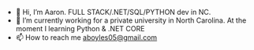 - 👋 Hi, I’m Aaron. FULL STACK/.NET/SQL/PYTHON dev in NC.
- 🌱 I’m currently working for a private university in North Carolina. At the moment I learning Python & .NET CORE
- 📫 How to reach me aboyles05@gmail.com

<!---
aaronb05/aaronb05 is a ✨ special ✨ repository because its `README.md` (this file) appears on your GitHub profile.
You can click the Preview link to take a look at your changes.
--->
